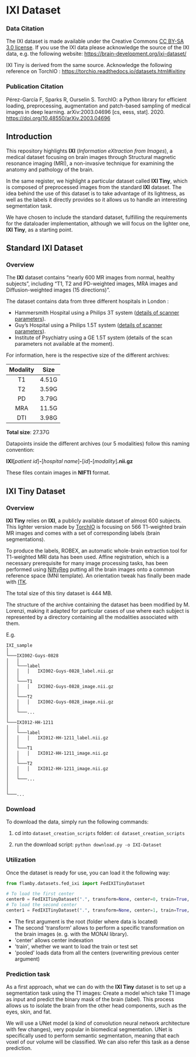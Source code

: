# IXI Dataset

### Data Citation

The IXI dataset is made available under the Creative Commons [CC BY-SA 3.0 license](https://creativecommons.org/licenses/by-sa/3.0/legalcode). If you use the IXI data please acknowledge the source of the IXI data, e.g. the following website: https://brain-development.org/ixi-dataset/

IXI Tiny is derived from the same source. Acknowledge the following reference on TorchIO : https://torchio.readthedocs.io/datasets.html#ixitiny

### Publication Citation

Pérez-García F, Sparks R, Ourselin S. TorchIO: a Python library for efficient loading, preprocessing, augmentation and patch-based sampling of medical images in deep learning. arXiv:2003.04696 [cs, eess, stat]. 2020. https://doi.org/10.48550/arXiv.2003.04696

## Introduction

This repository highlights **IXI** (*Information eXtraction from Images*), a medical dataset focusing on brain images through Structural magnetic resonance imaging (MRI), a non-invasive technique for examining the anatomy and pathology of the brain.

In the same register, we highlight a particular dataset called **IXI Tiny**, which is composed of preprocessed images from the standard **IXI** dataset. The idea behind the use of this dataset is to take advantage of its lightness, as well as the labels it directly provides so it allows us to handle an interesting segmentation task.

We have chosen to include the standard dataset, fulfilling the requirements for the dataloader implementation, although we will focus on the lighter one, **IXI Tiny**, as a starting point.

## Standard IXI Dataset

### Overview

The **IXI** dataset contains “nearly 600 MR images from normal, healthy subjects”, including “T1, T2 and PD-weighted images, MRA images and Diffusion-weighted images (15 directions)”.

The dataset contains data from three different hospitals in London :
- Hammersmith Hospital using a Philips 3T system ([details of scanner parameters](http://wp.doc.ic.ac.uk/brain-development/scanner-philips-medical-systems-intera-3t/)).
- Guy’s Hospital using a Philips 1.5T system ([details of scanner parameters](http://wp.doc.ic.ac.uk/brain-development/scanner-philips-medical-systems-gyroscan-intera-1-5t/)).
- Institute of Psychiatry using a GE 1.5T system (details of the scan parameters not available at the moment).

For information, here is the respective size of the different archives:

| Modality | Size |
| :------: | ------ |
| T1 | 4.51G |
| T2 | 3.59G |
| PD | 3.79G |
| MRA | 11.5G |
| DTI | 3.98G |

**Total size**: 27.37G

Datapoints inside the different archives (our 5 modalities) follow this naming convention:

**IXI**[*patient id*]**-**[*hospital name*]**-**[*id*]**-**[*modality*]**.nii.gz**

These files contain images in **NIFTI** format.

## IXI Tiny Dataset

### Overview

**IXI Tiny** relies on **IXI**, a publicly available dataset of almost 600 subjects. This lighter version made by [TorchIO](https://torchio.readthedocs.io/datasets.html#ixitiny) is focusing on 566 T1-weighted brain MR images and comes with a set of corresponding labels (brain segmentations).

To produce the labels, ROBEX, an automatic whole-brain extraction tool for T1-weighted MRI data has been used.
Affine registration, which is a necessary prerequisite for many image processing tasks, has been performed using [NiftyReg](https://github.com/KCL-BMEIS/niftyreg) putting all the brain images onto a common reference space (MNI template). An orientation tweak has finally been made with [ITK](https://itk.org/).

The total size of this tiny dataset is 444 MB.

The structure of the archive containing the dataset has been modified by M. Lorenzi, making it adapted for particular cases of use where each subject is represented by a directory containing all the modalities associated with them.

E.g.
```
IXI_sample   
│
└───IXI002-Guys-0828
│   │  
│   └───label
│   │   │   IXI002-Guys-0828_label.nii.gz
│   │  
│   └───T1
│   │   │   IXI002-Guys-0828_image.nii.gz
│   │  
│   └───T2
│   │   │   IXI002-Guys-0828_image.nii.gz
│   │ 
│   └───... 
│
└───IXI012-HH-1211
│   │  
│   └───label
│   │   │   IXI012-HH-1211_label.nii.gz
│   │  
│   └───T1
│   │   │   IXI012-HH-1211_image.nii.gz
│   │  
│   └───T2
│   │   │   IXI012-HH-1211_image.nii.gz
│   │ 
│   └───... 
│
│
└───...

```

### Download

To download the data, simply run the following commands:

1. cd into `dataset_creation_scripts` folder: `cd dataset_creation_scripts`

2. run the download script: `python download.py -o IXI-Dataset`

### Utilization

Once the dataset is ready for use, you can load it the following way:
```python
from flamby.datasets.fed_ixi import FedIXITinyDataset

# To load the first center
center0 = FedIXITinyDataset(".", transform=None, center=0, train=True, pooled=False)
# To load the second center
center1 = FedIXITinyDataset(".", transform=None, center=1, train=True, pooled=False)
```

- The first argument is the root (folder where data is located)
- The second 'transform' allows to perform a specific transformation on the brain images (e. g. with the MONAI library).
- 'center' allows center indexation
- 'train', whether we want to load the train or test set
- 'pooled' loads data from all the centers (overwriting previous center argument)


### Prediction task

As a first approach, what we can do with the **IXI Tiny** dataset is to set up a segmentation task using the T1 images:
Create a model which take T1 image as input and predict the binary mask of the brain (label). This process allows us to isolate the brain from the other head components, such as the eyes, skin, and fat.

We will use a UNet model (a kind of convolution neural network architecture with few changes), very popular in biomedical segmentation. UNet is specifically used to perform semantic segmentation, meaning that each voxel of our volume will be classified. We can also refer this task as a dense prediction.